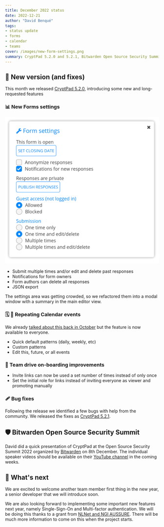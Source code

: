 ```yaml
---
title: December 2022 status
date: 2022-12-21
author: "David Benqué"
tags:
- status update
- forms
- calendar
- teams
cover: /images/new-form-settings.png
summary: CryptPad 5.2.0 and 5.2.1, Bitwarden Open Source Security Summit, and a sneak peek to 2023
---
```



## 🚀 New version (and fixes)

This month we released [CryptPad 5.2.0](https://github.com/xwiki-labs/cryptpad/releases/tag/5.2.0), introducing some new and long-requested features

### 📊 New Forms settings

![preview of the new forms settings dialog](/images/new-form-settings.png)

- Submit multiple times and/or edit and delete past responses
- Notifications for form owners
- Form authors can delete all responses
- JSON export

The settings area was getting crowded, so we refactored them into a modal window with a summary in the main editor view.

### 🗓️ 🔁 Repeating Calendar events

We already [talked about this back in October](https://blog.cryptpad.org/2022/10/28/status-2022-10/) but the feature is now available to everyone.

- Quick default patterns (daily, weekly, etc)
- Custom patterns
- Edit this, future, or all events

### 🤝 Team drive on-boarding improvements

- Invite links can now be used a set number of times instead of only once
- Set the initial role for links instead of inviting everyone as viewer and promoting manually

### 🩹 Bug fixes

Following the release we identified a few bugs with help from the community. We released the fixes as [CryptPad 5.2.1](https://github.com/xwiki-labs/cryptpad/releases/tag/5.2.1).

## 🛡️ Bitwarden Open Source Security Summit

David did a quick presentation of CryptPad at the Open Source Security Summit 2022 organized by [Bitwarden](https://bitwarden.com/) on 8th December. The individual speaker videos should be available on their [YouTube channel](https://www.youtube.com/playlist?list=PL-IZTwAxWO4VMST3rtJTQPvNc277Xh1wW) in the coming weeks.

## 🔭 What's next

We are excited to welcome another team member first thing in the new year, a senior developer that we will introduce soon.

We are also looking forward to implementing some important new features next year, namely Single-Sign-On and Multi-factor authentication. We will be doing this thanks to a grant from [NLNet and NGI AUSSURE](https://nlnet.nl/project/CryptPad-Auth/). There will be much more information to come on this when the project starts.

